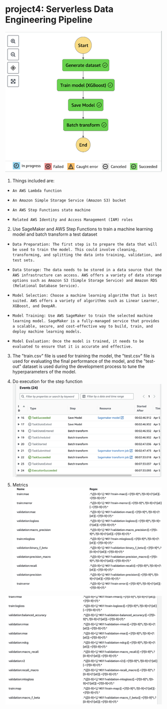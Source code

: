 # project4: Serverless Data Engineering Pipeline
![Figure](https://github.com/nogibjj/project4/blob/main/Screen%20Shot%202023-04-05%20at%208.57.17%20PM.png)

1. Things included are:

* `An AWS Lambda function`

*  `An Amazon Simple Storage Service (Amazon S3) bucket`

*  `An AWS Step Functions state machine`

*   `Related AWS Identity and Access Management (IAM) roles`

2. Use SageMaker and AWS Step Functions to train a machine learning model and batch transform a test dataset

* `Data Preparation: The first step is to prepare the data that will be used to train the model. This could involve cleaning, transforming, and splitting the data into training, validation, and test sets.`

* `Data Storage: The data needs to be stored in a data source that the AWS infrastructure can access. AWS offers a variety of data storage options such as Amazon S3 (Simple Storage Service) and Amazon RDS (Relational Database Service).`

* `Model Selection: Choose a machine learning algorithm that is best suited. AWS offers a variety of algorithms such as Linear Learner, XGBoost, and DeepAR.`

* `Model Training: Use AWS SageMaker to train the selected machine learning model. SageMaker is a fully-managed service that provides a scalable, secure, and cost-effective way to build, train, and deploy machine learning models.`

*  `Model Evaluation: Once the model is trained, it needs to be evaluated to ensure that it is accurate and effective.`

3. The "train.csv" file is used for training the model, the "test.csv" file is used for evaluating the final performance of the model, and the "test-out" dataset is used during the development process to tune the hyperparameters of the model.

4. Do execution for the step function
![Figure](https://github.com/nogibjj/project4/blob/main/Screen%20Shot%202023-04-12%20at%2012.53.48%20PM.png)

5. Metrics
![Figure](https://github.com/nogibjj/project4/blob/main/Screen%20Shot%202023-04-12%20at%2012.40.41%20PM.png)

![Figure](https://github.com/nogibjj/project4/blob/main/Screen%20Shot%202023-04-12%20at%2012.40.50%20PM.png)

